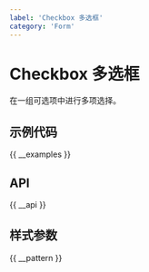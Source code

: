 ```yaml
---
label: 'Checkbox 多选框'
category: 'Form'
---
```


# Checkbox 多选框

在一组可选项中进行多项选择。

## 示例代码

{{ __examples }}

## API

{{ __api }}

## 样式参数

{{ __pattern }}
